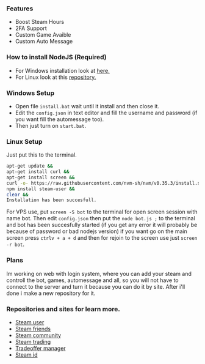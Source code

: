 ### Features
- Boost Steam Hours
- 2FA Support 
- Custom Game Avaible 
- Custom Auto Message 

### How to install NodeJS (Required)
- For Windows installation look at [here.](https://nodejs.org/en/download/)
- For Linux look at this [repository.](https://github.com/nvm-sh/nvm)

### Windows Setup
- Open file `install.bat` wait until it install and then close it.
- Edit the `config.json` in text editor and fill the username and password (if you want fill the automessage too).
- Then just turn on `start.bat`.

### Linux Setup
Just put this to the terminal.
```bash
apt-get update && 
apt-get install curl && 
apt-get install screen &&
curl -o- https://raw.githubusercontent.com/nvm-sh/nvm/v0.35.3/install.sh | bash &&
npm install steam-user &&
clear && 
Installation has been succesfull.
```
For VPS use, put `screen -S bot` to the terminal for open screen session with name bot. Then edit `config.json` then put the `node bot.js ;` to the terminal and bot has been succesfully started (if you get any error it will probably be because of password or bad nodejs version) if you want go on the main screen press `ctrlv + a + d` and then for rejoin to the screen use just `screen -r bot`.

### Plans
Im working on web with login system, where you can add your steam and controll the bot, games, automessage and all, so you will not have to connect to the server and turn it because you can do it by site. After i'll done i make a new repository for it.

### Repositories and sites for learn more.
- [Steam user](https://www.npmjs.com/package/steam-user)
- [Steam friends](https://github.com/seishun/node-steam/tree/master/lib/handlers/friends)
- [Steam community](https://github.com/DoctorMcKay/node-steamcommunity/wiki/SteamCommunity)
- [Steam trading](https://github.com/seishun/node-steam/tree/master/lib/handlers/trading)
- [Tradeoffer manager](https://github.com/DoctorMcKay/node-steam-tradeoffer-manager/wiki/TradeOfferManager)
- [Steam id](https://www.npmjs.com/package/steamid)

